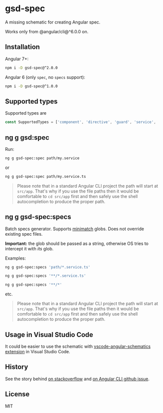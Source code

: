 # gsd-spec

A missing schematic for creating Angular spec.

Works only from @angular/cli@^6.0.0 on.

## Installation

Angular 7+:

```sh
npm i -D gsd-spec@^2.0.0
```

Angular 6 (only `spec`, no `specs` support):

```sh
npm i -D gsd-spec@^1.0.0
```

## Supported types

Supported types are

```ts
const SupportedTypes = ['component', 'directive', 'guard', 'service', 'pipe'];
```

## ng g gsd:spec

Run:

```sh
ng g gsd-spec:spec path/my.service
```

or

```sh
ng g gsd-spec:spec path/my.service.ts
```

> Please note that in a standard Angular CLI project the path will start at `src/app`. That's why if you use the file paths then it would be comfortable to `cd src/app` first and then safely use the shell autocompletion to produce the proper path.

## ng g gsd-spec:specs

Batch specs generator. Supports [minimatch](https://github.com/isaacs/minimatch) globs. Does not override existing spec files.

**Important:** the glob should be passed as a string, otherwise OS tries to intercept it with *its* glob.

Examples:

```sh
ng g gsd-spec:specs 'path/*.service.ts'
```

```sh
ng g gsd-spec:specs '**/*.service.ts'
```

```sh
ng g gsd-spec:specs '**/*'
```

etc. 

> Please note that in a standard Angular CLI project the path will start at `src/app`. That's why if you use the file paths then it would be comfortable to `cd src/app` first and then safely use the shell autocompletion to produce the proper path.

## Usage in Visual Studio Code

It could be easier to use the schematic with [vscode-angular-schematics extension](https://github.com/cyrilletuzi/vscode-angular-schematics) in Visual Studio Code.

## History

See the story behind [on stackoverflow](https://stackoverflow.com/q/46276055/1990451) and [on Angular CLI github issue](https://github.com/angular/angular-cli/issues/7727).

## License

MIT
